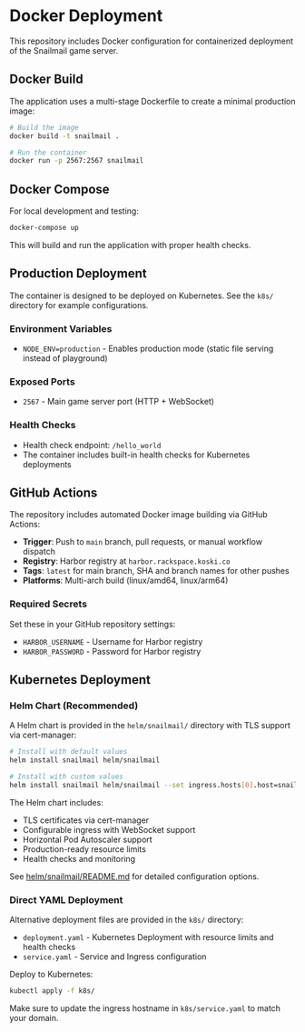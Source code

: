 # Docker Deployment

This repository includes Docker configuration for containerized deployment of the Snailmail game server.

## Docker Build

The application uses a multi-stage Dockerfile to create a minimal production image:

```bash
# Build the image
docker build -t snailmail .

# Run the container
docker run -p 2567:2567 snailmail
```

## Docker Compose

For local development and testing:

```bash
docker-compose up
```

This will build and run the application with proper health checks.

## Production Deployment

The container is designed to be deployed on Kubernetes. See the `k8s/` directory for example configurations.

### Environment Variables

- `NODE_ENV=production` - Enables production mode (static file serving instead of playground)

### Exposed Ports

- `2567` - Main game server port (HTTP + WebSocket)

### Health Checks

- Health check endpoint: `/hello_world`
- The container includes built-in health checks for Kubernetes deployments

## GitHub Actions

The repository includes automated Docker image building via GitHub Actions:

- **Trigger**: Push to `main` branch, pull requests, or manual workflow dispatch
- **Registry**: Harbor registry at `harbor.rackspace.koski.co`
- **Tags**: `latest` for main branch, SHA and branch names for other pushes
- **Platforms**: Multi-arch build (linux/amd64, linux/arm64)

### Required Secrets

Set these in your GitHub repository settings:

- `HARBOR_USERNAME` - Username for Harbor registry
- `HARBOR_PASSWORD` - Password for Harbor registry

## Kubernetes Deployment

### Helm Chart (Recommended)

A Helm chart is provided in the `helm/snailmail/` directory with TLS support via cert-manager:

```bash
# Install with default values
helm install snailmail helm/snailmail

# Install with custom values
helm install snailmail helm/snailmail --set ingress.hosts[0].host=snailmail.yourdomain.com
```

The Helm chart includes:

- TLS certificates via cert-manager
- Configurable ingress with WebSocket support
- Horizontal Pod Autoscaler support
- Production-ready resource limits
- Health checks and monitoring

See [helm/snailmail/README.md](helm/snailmail/README.md) for detailed configuration options.

### Direct YAML Deployment

Alternative deployment files are provided in the `k8s/` directory:

- `deployment.yaml` - Kubernetes Deployment with resource limits and health checks
- `service.yaml` - Service and Ingress configuration

Deploy to Kubernetes:

```bash
kubectl apply -f k8s/
```

Make sure to update the ingress hostname in `k8s/service.yaml` to match your domain.
